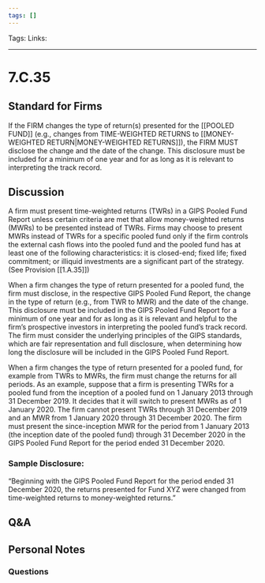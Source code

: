 ```yaml
---
tags: []
---
```

Tags:
Links: 
___
# 7.C.35
## Standard for Firms
If the FIRM changes the type of return(s) presented for the [[POOLED FUND]] (e.g., changes from TIME-WEIGHTED RETURNS to [[MONEY-WEIGHTED RETURN|MONEY-WEIGHTED RETURNS]]), the FIRM MUST disclose the change and the date of the change. This disclosure must be included for a minimum of one year and for as long as it is relevant to interpreting the track record.
## Discussion
A firm must present time-weighted returns (TWRs) in a GIPS Pooled Fund Report unless certain criteria are met that allow money-weighted returns (MWRs) to be presented instead of TWRs. Firms may choose to present MWRs instead of TWRs for a specific pooled fund only if the firm controls the external cash flows into the pooled fund and the pooled fund has at least one of the following characteristics: it is closed-end; fixed life; fixed commitment; or illiquid investments are a significant part of the strategy. (See Provision [[1.A.35]])

When a firm changes the type of return presented for a pooled fund, the firm must disclose, in the respective GIPS Pooled Fund Report, the change in the type of return (e.g., from TWR to MWR) and the date of the change. This disclosure must be included in the GIPS Pooled Fund Report for a minimum of one year and for as long as it is relevant and helpful to the firm’s prospective investors in interpreting the pooled fund’s track record. The firm must consider the underlying principles of the GIPS standards, which are fair representation and full disclosure, when determining how long the disclosure will be included in the GIPS Pooled Fund Report.

When a firm changes the type of return presented for a pooled fund, for example from TWRs to MWRs, the firm must change the returns for all periods. As an example, suppose that a firm is presenting TWRs for a pooled fund from the inception of a pooled fund on 1 January 2013 through 31 December 2019. It decides that it will switch to present MWRs as of 1 January 2020. The firm cannot present TWRs through 31 December 2019 and an MWR from 1 January 2020 through 31 December 2020. The firm must present the since-inception MWR for the period from 1 January 2013 (the inception date of the pooled fund) through 31 December 2020 in the GIPS Pooled Fund Report for the period ended 31 December 2020.
### Sample Disclosure:
“Beginning with the GIPS Pooled Fund Report for the period ended 31 December 2020, the returns presented for Fund XYZ were changed from time-weighted returns to money-weighted returns.”
## Q&A

## Personal Notes

### Questions